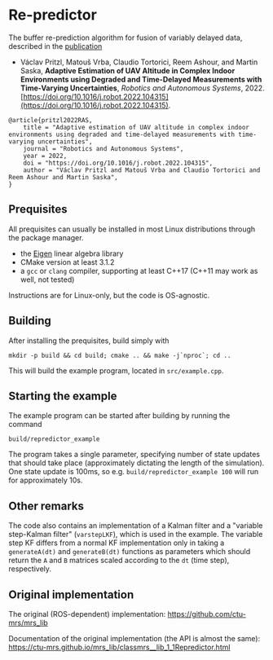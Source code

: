 # Re-predictor
The buffer re-prediction algorithm for fusion of variably delayed data, described in the [publication](http://mrs.felk.cvut.cz/data/papers/pritzlRAS2022.pdf)

 * Václav Pritzl, Matouš Vrba, Claudio Tortorici, Reem Ashour, and Martin Saska, **Adaptive Estimation of UAV Altitude in Complex Indoor Environments using Degraded
and Time-Delayed Measurements with Time-Varying Uncertainties**, *Robotics and Autonomous Systems*, 2022. [https://doi.org/10.1016/j.robot.2022.104315](https://doi.org/10.1016/j.robot.2022.104315).
```
@article{pritzl2022RAS,
	title = "Adaptive estimation of UAV altitude in complex indoor environments using degraded and time-delayed measurements with time-varying uncertainties",
	journal = "Robotics and Autonomous Systems",
	year = 2022,
	doi = "https://doi.org/10.1016/j.robot.2022.104315",
	author = "Václav Pritzl and Matouš Vrba and Claudio Tortorici and Reem Ashour and Martin Saska",
}
```


## Prequisites
All prequisites can usually be installed in most Linux distributions through the package manager.
 * the [Eigen](https://eigen.tuxfamily.org/) linear algebra library
 * CMake version at least 3.1.2
 * a `gcc` or `clang` compiler, supporting at least C++17 (C++11 may work as well, not tested)

Instructions are for Linux-only, but the code is OS-agnostic.

## Building
After installing the prequisites, build simply with
```
mkdir -p build && cd build; cmake .. && make -j`nproc`; cd ..
```
This will build the example program, located in `src/example.cpp`.

## Starting the example
The example program can be started after building by running the command
```
build/repredictor_example
```
The program takes a single parameter, specifying number of state updates that should take place (approximately dictating the length of the simulation).
One state update is 100ms, so e.g. `build/repredictor_example 100` will run for approximately 10s.

## Other remarks
The code also contains an implementation of a Kalman filter and a "variable step-Kalman filter" (`varstepLKF`), which is used in the example.
The variable step KF differs from a normal KF implementation only in taking a `generateA(dt)` and `generateB(dt)` functions as parameters which should return the `A` and `B` matrices scaled according to the `dt` (time step), respectively.

## Original implementation
The original (ROS-dependent) implementation: https://github.com/ctu-mrs/mrs_lib

Documentation of the original implementation (the API is almost the same): https://ctu-mrs.github.io/mrs_lib/classmrs__lib_1_1Repredictor.html
